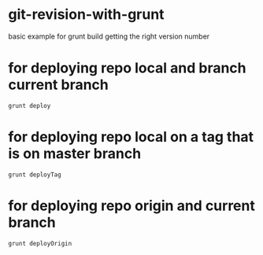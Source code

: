 # git-revision-with-grunt
basic example for grunt build getting the right version number

# for deploying repo local and branch current branch
```
grunt deploy
```

# for deploying repo local on a tag that is on master branch
```
grunt deployTag
```

# for deploying repo origin and current branch
```
grunt deployOrigin
```
